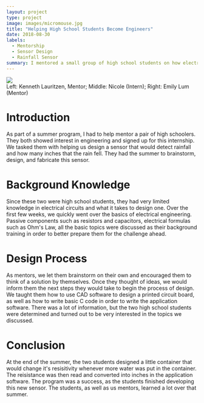 ```yaml
---
layout: project
type: project
image: images/micromouse.jpg
title: "Helping High School Students Become Engineers"
date: 2018-08-30
labels:
  - Mentorship
  - Sensor Design
  - Rainfall Sensor
summary: I mentored a small group of high school students on how electrical engineers design and fabricate a product. I had them design their very own product and try to fabricate it. The product was a sensor that can detect how many inches of rain fell thoughout a certain time period.
---
```


<img class="ui centered image" src="https://klauritz.github.io/images/scel-intern.png">
<div class="ui bottom attached">Left: Kenneth Lauritzen, Mentor; Middle: Nicole (Intern); Right: Emily Lum (Mentor)</div>


# Introduction

As part of a summer program, I had to help mentor a pair of high schoolers. They both showed interest in engineering and signed up for this internship. We tasked them with helping us design a sensor that would detect rainfall and how many inches that the rain fell. They had the summer to brainstorm, design, and fabricate this sensor.

# Background Knowledge

Since these two were high school students, they had very limited knowledge in electrical circuits and what it takes to design one. Over the first few weeks, we quickly went over the basics of electrical engineering. Passive components such as resistors and capacitors, electrical formulas such as Ohm's Law, all the basic topics were discussed as their background training in order to better prepare them for the challenge ahead.

# Design Process

As mentors, we let them brainstorm on their own and encouraged them to think of a solution by themselves. Once they thought of ideas, we would inform them the next steps they would take to begin the process of design. We taught them how to use CAD software to design a printed circuit board, as well as how to write basic C code in order to write the application software. There was a lot of information, but the two high school students were determined and turned out to be very interested in the topics we discussed.

# Conclusion

At the end of the summer, the two students designed a little container that would change it's resisitivity whenever more water was put in the container. The reisistance was then read and converted into inches in the application software. The program was a success, as the students finished developing this new sensor. The students, as well as us mentors, learned a lot over that summer. 